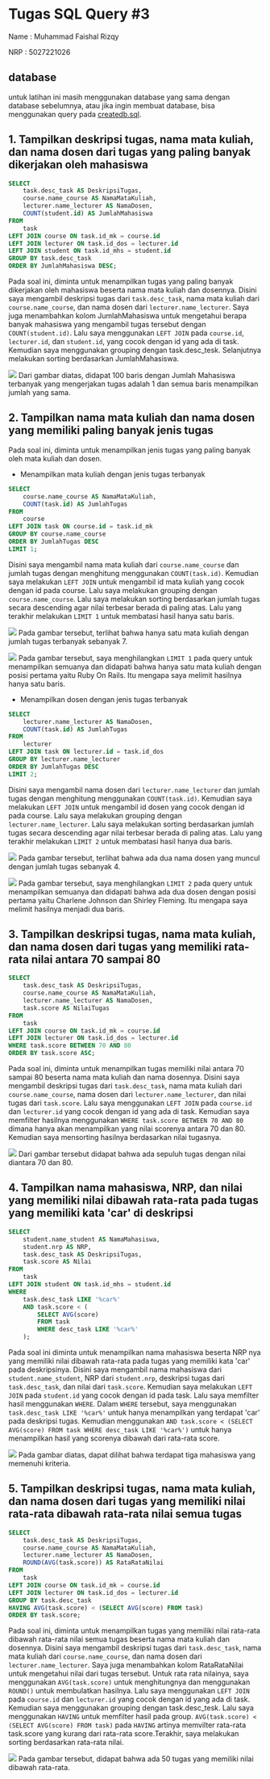# Tugas SQL Query #3
Name    : Muhammad Faishal Rizqy

NRP     : 5027221026

## database
untuk latihan ini masih menggunakan database yang sama dengan database sebelumnya, atau jika ingin membuat database, bisa menggunakan query pada [createdb.sql](https://github.com/ishal24/SBD2023/blob/main/Tugas%20SQL%20Query%20%232/createdb.sql).

## 1. Tampilkan deskripsi tugas, nama mata kuliah, dan nama dosen dari tugas yang paling banyak dikerjakan oleh mahasiswa
```sql
SELECT
    task.desc_task AS DeskripsiTugas,
    course.name_course AS NamaMataKuliah,
    lecturer.name_lecturer AS NamaDosen,
    COUNT(student.id) AS JumlahMahasiswa
FROM
    task
LEFT JOIN course ON task.id_mk = course.id
LEFT JOIN lecturer ON task.id_dos = lecturer.id
LEFT JOIN student ON task.id_mhs = student.id
GROUP BY task.desc_task
ORDER BY JumlahMahasiswa DESC;
```
Pada soal ini, diminta untuk menampilkan tugas yang paling banyak dikerjakan oleh mahasiswa beserta nama mata kuliah dan dosennya. Disini saya mengambil deskripsi tugas dari ```task.desc_task```, nama mata kuliah dari ```course.name_course```, dan nama dosen dari ```lecturer.name_lecturer```. Saya juga menambahkan kolom JumlahMahasiswa untuk mengetahui berapa banyak mahasiswa yang mengambil tugas tersebut dengan ```COUNT(student.id)```.
Lalu saya menggunakan ```LEFT JOIN``` pada ```course.id```, ```lecturer.id```, dan ```student.id```, yang cocok dengan id yang ada di task. Kemudian saya menggunakan grouping dengan task.desc_tesk. Selanjutnya melakukan sorting berdasarkan JumlahMahasiswa.

![](img/Screenshot_1.png)
Dari gambar diatas, didapat 100 baris dengan Jumlah Mahasiswa terbanyak yang mengerjakan tugas adalah 1 dan semua baris menampilkan jumlah yang sama.


## 2. Tampilkan nama mata kuliah dan nama dosen yang memiliki paling banyak jenis tugas
Pada soal ini, diminta untuk menampilkan jenis tugas yang paling banyak oleh mata kuliah dan dosen.
- Menampilkan mata kuliah dengan jenis tugas terbanyak
```sql
SELECT
    course.name_course AS NamaMataKuliah,
    COUNT(task.id) AS JumlahTugas
FROM
    course
LEFT JOIN task ON course.id = task.id_mk
GROUP BY course.name_course
ORDER BY JumlahTugas DESC
LIMIT 1;
```
Disini saya mengambil nama mata kuliah dari ```course.name_course``` dan jumlah tugas dengan menghitung menggunakan ```COUNT(task.id)```. Kemudian saya melakukan ```LEFT JOIN``` untuk mengambil id mata kuliah yang cocok dengan id pada course. Lalu saya melakukan grouping dengan ```course.name_course```. Lalu saya melakukan sorting berdasarkan jumlah tugas secara descending agar nilai terbesar berada di paling atas. Lalu yang terakhir melakukan ```LIMIT 1``` untuk membatasi hasil hanya satu baris.

![](img/Screenshot_2.1.png)
Pada gambar tersebut, terlihat bahwa hanya satu mata kuliah dengan jumlah tugas terbanyak sebanyak 7.

![](img/Screenshot_2.2.png)
Pada gambar tersebut, saya menghilangkan ```LIMIT 1``` pada query untuk menampilkan semuanya dan didapati bahwa hanya satu mata kuliah dengan posisi pertama yaitu Ruby On Rails. Itu mengapa saya melimit hasilnya hanya satu baris.

- Menampilkan dosen dengan jenis tugas terbanyak
```sql
SELECT
    lecturer.name_lecturer AS NamaDosen,
    COUNT(task.id) AS JumlahTugas
FROM
    lecturer
LEFT JOIN task ON lecturer.id = task.id_dos
GROUP BY lecturer.name_lecturer
ORDER BY JumlahTugas DESC
LIMIT 2;
```
Disini saya mengambil nama dosen dari ```lecturer.name_lecturer``` dan jumlah tugas dengan menghitung menggunakan ```COUNT(task.id)```. Kemudian saya melakukan ```LEFT JOIN``` untuk mengambil id dosen yang cocok dengan id pada course. Lalu saya melakukan grouping dengan ```lecturer.name_lecturer```. Lalu saya melakukan sorting berdasarkan jumlah tugas secara descending agar nilai terbesar berada di paling atas. Lalu yang terakhir melakukan ```LIMIT 2``` untuk membatasi hasil hanya dua baris.

![](img/Screenshot_2.3.png)
Pada gambar tersebut, terlihat bahwa ada dua nama dosen yang muncul dengan jumlah tugas sebanyak 4.


![](img/Screenshot_2.4.png)
Pada gambar tersebut, saya menghilangkan ```LIMIT 2``` pada query untuk menampilkan semuanya dan didapati bahwa ada dua dosen dengan posisi pertama yaitu Charlene Johnson dan Shirley Fleming. Itu mengapa saya melimit hasilnya menjadi dua baris.


## 3. Tampilkan deskripsi tugas, nama mata kuliah, dan nama dosen dari tugas yang memiliki rata-rata nilai antara 70 sampai 80
```sql
SELECT
    task.desc_task AS DeskripsiTugas,
    course.name_course AS NamaMataKuliah,
    lecturer.name_lecturer AS NamaDosen,
    task.score AS NilaiTugas
FROM
    task
LEFT JOIN course ON task.id_mk = course.id
LEFT JOIN lecturer ON task.id_dos = lecturer.id
WHERE task.score BETWEEN 70 AND 80
ORDER BY task.score ASC;
```
Pada soal ini, diminta untuk menampilkan tugas memiliki nilai antara 70 sampai 80 beserta nama mata kuliah dan nama dosennya. Disini saya mengambil deskripsi tugas dari ```task.desc_task```, nama mata kuliah dari ```course.name_course```, nama dosen dari ```lecturer.name_lecturer```, dan nilai tugas dari ```task.score```. Lalu saya menggunakan ```LEFT JOIN``` pada ```course.id``` dan ```lecturer.id``` yang cocok dengan id yang ada di task. Kemudian saya memfilter hasilnya menggunakan ```WHERE task.score BETWEEN 70 AND 80``` dimana hanya akan menampilkan yang nilai scorenya antara 70 dan 80. Kemudian saya mensorting hasilnya berdasarkan nilai tugasnya.

![](img/Screenshot_3.png)
Dari gambar tersebut didapat bahwa ada sepuluh tugas dengan nilai diantara 70 dan 80.

## 4. Tampilkan nama mahasiswa, NRP, dan nilai yang memiliki nilai dibawah rata-rata pada tugas yang memiliki kata 'car' di deskripsi
```sql
SELECT
    student.name_student AS NamaMahasiswa,
    student.nrp AS NRP,
	task.desc_task AS DeskripsiTugas,
    task.score AS Nilai
FROM
    task
LEFT JOIN student ON task.id_mhs = student.id
WHERE
    task.desc_task LIKE '%car%'
    AND task.score < (
        SELECT AVG(score) 
        FROM task 
        WHERE desc_task LIKE '%car%'
    );
```
Pada soal ini diminta untuk menampilkan nama mahasiswa beserta NRP nya yang memiliki nilai dibawah rata-rata pada tugas yang memiliki kata 'car' pada deskripsinya. Disini saya mengambil nama mahasiswa dari ```student.name_student```, NRP dari ```student.nrp```, deskripsi tugas dari ```task.desc_task```, dan nilai dari ```task.score```. Kemudian saya melakukan ```LEFT JOIN``` pada ```student.id``` yang cocok dengan id pada task. Lalu saya memfilter hasil menggunakan ```WHERE```. Dalam ```WHERE``` tersebut, saya menggunakan ```task.desc_task LIKE '%car%'``` untuk hanya menampilkan yang terdapat 'car' pada deskripsi tugas.  Kemudian menggunakan ```AND task.score < (SELECT AVG(score) FROM task WHERE desc_task LIKE '%car%')``` untuk hanya menampilkan hasil yang scorenya dibawah dari rata-rata score.

![](img/Screenshot_4.png)
Pada gambar diatas, dapat dilihat bahwa terdapat tiga mahasiswa yang memenuhi kriteria.

## 5. Tampilkan deskripsi tugas, nama mata kuliah, dan nama dosen dari tugas yang memiliki nilai rata-rata dibawah rata-rata nilai semua tugas
```sql
SELECT
    task.desc_task AS DeskripsiTugas,
    course.name_course AS NamaMataKuliah,
    lecturer.name_lecturer AS NamaDosen,
    ROUND(AVG(task.score)) AS RataRataNilai
FROM
    task
LEFT JOIN course ON task.id_mk = course.id
LEFT JOIN lecturer ON task.id_dos = lecturer.id
GROUP BY task.desc_task
HAVING AVG(task.score) < (SELECT AVG(score) FROM task)
ORDER BY task.score;
```
Pada soal ini, diminta untuk menampilkan tugas yang  memiliki nilai rata-rata dibawah rata-rata nilai semua tugas beserta nama mata kuliah dan dosennya. Disini saya mengambil deskripsi tugas dari ```task.desc_task```, nama mata kuliah dari ```course.name_course```, dan nama dosen dari ```lecturer.name_lecturer```. Saya juga menambahkan kolom RataRataNilai untuk mengetahui nilai dari tugas tersebut. Untuk rata rata nilainya, saya menggunakan ```AVG(task.score)``` untuk menghitungnya dan menggunakan ```ROUND()``` untuk membulatkan hasilnya. Lalu saya menggunakan ```LEFT JOIN``` pada ```course.id``` dan ```lecturer.id``` yang cocok dengan id yang ada di task. Kemudian saya menggunakan grouping dengan task.desc_tesk. Lalu saya menggunakan ```HAVING``` untuk memfilter hasil pada group. ```AVG(task.score) < (SELECT AVG(score) FROM task)``` pada ```HAVING``` artinya memvilter rata-rata task.score yang kurang dari rata-rata score.Terakhir, saya melakukan sorting berdasarkan rata-rata nilai. 

![](img/Screenshot_5.png)
Pada gambar tersebut, didapat bahwa ada 50 tugas yang memiliki nilai dibawah rata-rata.